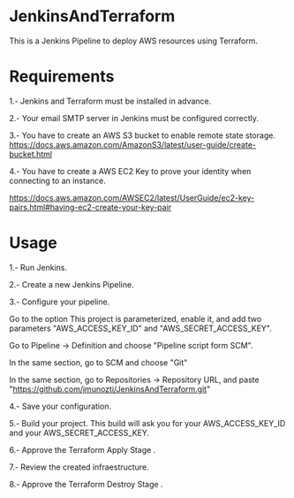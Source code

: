 # JenkinsAndTerraform

This is a Jenkins Pipeline to deploy AWS resources using Terraform.

# Requirements

1.- Jenkins and Terraform must be installed in advance.

2.- Your email SMTP server in Jenkins must be configured correctly.

3.- You have to create an AWS S3 bucket to enable remote state storage. https://docs.aws.amazon.com/AmazonS3/latest/user-guide/create-bucket.html

4.- You have to create a AWS EC2 Key to prove your identity when connecting to an instance.

https://docs.aws.amazon.com/AWSEC2/latest/UserGuide/ec2-key-pairs.html#having-ec2-create-your-key-pair

# Usage

1.- Run Jenkins.

2.- Create a new Jenkins Pipeline.

3.- Configure your pipeline.

Go to the option This project is parameterized, enable it, and add two parameters "AWS_ACCESS_KEY_ID" and "AWS_SECRET_ACCESS_KEY".

Go to Pipeline -> Definition and choose "Pipeline script form SCM".

In the same section, go to SCM and choose "Git"

In the same section, go to Repositories -> Repository URL, and paste "https://github.com/jmunozti/JenkinsAndTerraform.git"

4.- Save your configuration.

5.- Build your project. This build will ask you for your AWS_ACCESS_KEY_ID and your AWS_SECRET_ACCESS_KEY.

6.- Approve the Terraform Apply Stage .

7.- Review the created infraestructure.

8.- Approve the Terraform Destroy Stage .
